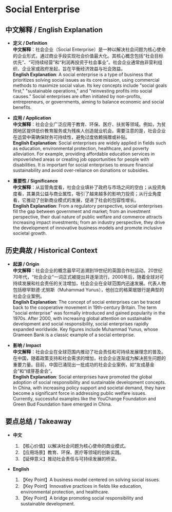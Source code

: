 # Social Enterprise

## 中文解释 / English Explanation

* **定义 / Definition**  
  **中文解释**：社会企业（Social Enterprise）是一种以解决社会问题为核心使命的企业形式，通过商业手段实现社会价值最大化。其核心概念包括“社会目标优先”、“可持续经营”和“利润再投资于社会事业”。社会企业通常由非营利组织、企业家或政府发起，旨在平衡经济效益与社会效益。  
  **English Explanation**: A social enterprise is a type of business that prioritizes solving social issues as its core mission, using commercial methods to maximize social value. Its key concepts include "social goals first," "sustainable operations," and "reinvesting profits into social causes." Social enterprises are often initiated by non-profits, entrepreneurs, or governments, aiming to balance economic and social benefits.

* **应用 / Application**  
  **中文解释**：社会企业广泛应用于教育、环保、医疗、扶贫等领域。例如，为贫困地区提供低价教育服务或为残疾人创造就业机会。需要注意的是，社会企业在运营中需确保财务可持续性，避免过度依赖捐赠或补贴。  
  **English Explanation**: Social enterprises are widely applied in fields such as education, environmental protection, healthcare, and poverty alleviation. For example, providing affordable education services in impoverished areas or creating job opportunities for people with disabilities. It is important for social enterprises to ensure financial sustainability and avoid over-reliance on donations or subsidies.

* **重要性 / Significance**  
  **中文解释**：从监管角度看，社会企业填补了政府与市场之间的空白；从投资角度看，其兼具公益与商业属性，吸引了越来越多的影响力投资；从行业角度看，它推动了创新商业模式的发展，促进了社会的包容性增长。  
  **English Explanation**: From a regulatory perspective, social enterprises fill the gap between government and market; from an investment perspective, their dual nature of public welfare and commerce attracts increasing impact investments; from an industry perspective, they drive the development of innovative business models and promote inclusive societal growth.

## 历史典故 / Historical Context

* **起源 / Origin**  
  **中文解释**：社会企业的概念最早可追溯到19世纪的英国合作社运动。20世纪70年代，“社会企业”一词正式被提出并逐渐流行。2000年后，随着全球对可持续发展和社会责任的关注增加，社会企业在全球范围内迅速发展。代表人物包括穆罕默德·尤努斯（Muhammad Yunus），他创立的格莱珉银行是典型的社会企业案例。  
  **English Explanation**: The concept of social enterprises can be traced back to the cooperative movement in 19th-century Britain. The term "social enterprise" was formally introduced and gained popularity in the 1970s. After 2000, with increasing global attention on sustainable development and social responsibility, social enterprises rapidly expanded worldwide. Key figures include Muhammad Yunus, whose Grameen Bank is a classic example of a social enterprise.

* **影响 / Impact**  
  **中文解释**：社会企业在全球范围内推动了社会责任和可持续发展理念的普及。在中国，随着政策支持和社会需求的增加，社会企业逐渐成为解决民生问题的重要力量。目前，中国已涌现出一批成功的社会企业案例，如“友成基金会”和“绿芽基金会”。  
  **English Explanation**: Social enterprises have promoted the global adoption of social responsibility and sustainable development concepts. In China, with increasing policy support and societal demand, they have become a significant force in addressing public welfare issues. Currently, successful examples like the YouChange Foundation and Green Bud Foundation have emerged in China.

## 要点总结 / Takeaway

* **中文**  
  1. 【核心价值】以解决社会问题为核心使命的商业模式。
  2. 【应用场景】教育、环保、医疗等领域的创新实践。
  3. 【延伸意义】推动社会责任与可持续发展的桥梁。

* **English**  
  1. 【Key Point】A business model centered on solving social issues.
  2. 【Key Point】Innovative practices in fields like education, environmental protection, and healthcare.
  3. 【Key Point】A bridge promoting social responsibility and sustainable development.